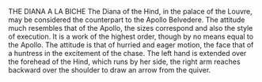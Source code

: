 THE DIANA A LA BICHE
  The Diana of the Hind, in the palace of the Louvre, may be
  considered the counterpart to the Apollo Belvedere. The attitude
  much resembles that of the Apollo, the sizes correspond and also the
  style of execution. It is a work of the highest order, though by no
  means equal to the Apollo. The attitude is that of hurried and eager
  motion, the face that of a huntress in the excitement of the chase.
  The left hand is extended over the forehead of the Hind, which runs by
  her side, the right arm reaches backward over the shoulder to draw
  an arrow from the quiver.